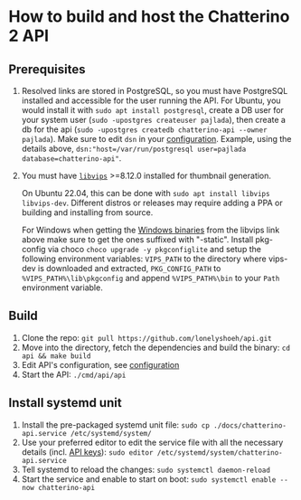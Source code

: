 # How to build and host the Chatterino 2 API

## Prerequisites

1. Resolved links are stored in PostgreSQL, so you must have PostgreSQL installed and accessible for the user running the API. For Ubuntu, you would install it with `sudo apt install postgresql`, create a DB user for your system user (`sudo -upostgres createuser pajlada`), then create a db for the api (`sudo -upostgres createdb chatterino-api --owner pajlada`). Make sure to edit `dsn` in your [configuration](./config.md). Example, using the details above, `dsn:"host=/var/run/postgresql user=pajlada database=chatterino-api"`.
2. You must have [`libvips`](https://github.com/libvips/libvips) >=8.12.0 installed for thumbnail generation.

   On Ubuntu 22.04, this can be done with `sudo apt install libvips libvips-dev`.
   Different distros or releases may require adding a PPA or building and installing from source.

   For Windows when getting the [Windows binaries](https://github.com/libvips/build-win64-mxe/releases/latest) from the libvips link above make sure to get the ones suffixed with "-static".
   Install pkg-config via choco `choco upgrade -y pkgconfiglite` and setup the following environment variables:
   `VIPS_PATH` to the directory where vips-dev is downloaded and extracted,
   `PKG_CONFIG_PATH` to `%VIPS_PATH%\lib\pkgconfig`
   and append `%VIPS_PATH%\bin` to your `Path` environment variable.

## Build

1. Clone the repo: `git pull https://github.com/lonelyshoeh/api.git`
1. Move into the directory, fetch the dependencies and build the binary: `cd api && make build`
1. Edit API's configuration, see [configuration](./config.md)
1. Start the API: `./cmd/api/api`

## Install systemd unit

1. Install the pre-packaged systemd unit file: `sudo cp ./docs/chatterino-api.service /etc/systemd/system/`
1. Use your preferred editor to edit the service file with all the necessary details (incl. [API keys](./apikeys.md)): `sudo editor /etc/systemd/system/chatterino-api.service`
1. Tell systemd to reload the changes: `sudo systemctl daemon-reload`
1. Start the service and enable to start on boot: `sudo systemctl enable --now chatterino-api`
